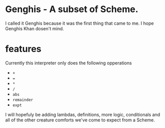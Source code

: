# Genghis - A subset of Scheme. 
I called it Genghis because it was the first thing that came to me.
I hope Genghis Khan dosen't mind.

# features
Currently this interpreter only does the following opperations 
+ `+`
+ `=`
+ `*`
+ `/`
+ `abs`
+ `remainder`
+ `expt`

I will hopefuly be adding lambdas, definitions, more logic, conditionals and all of
the other creature comforts we've come to expect from a Scheme.
